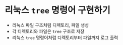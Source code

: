 # 리눅스 `tree` 명령어 구현하기

- 리눅스 파일 구조처럼 디렉토리, 파일 생성
- 각 디렉토리와 파일은 `tree` 구조로 저장
- 리눅스 `tree` 명령어처럼 디렉토리부터 파일까지 로그 출력
